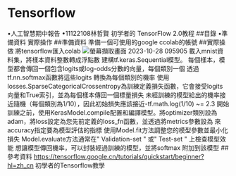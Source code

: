 # Tensorflow
•人工智慧期中報告 
•11122108林哲賢   初学者的 TensorFlow 2.0教程
##目錄
•準備資料
實際操作
##準備資料
準備一個可使用的google ccolab的帳號
##實際操做
將tensorflow匯入colab
![螢幕擷取畫面 2023-10-28 095905](https://github.com/RiceXnoodles/Tensorflow/assets/148970977/d8d32f68-bd9c-4b6a-8885-bd043dee8f6a)
載入mnist資料集，將樣本資料整數轉成浮點數
建構tf.keras.Sequential模型。
每個樣本，模型都會傳回一個包含logits或log-odds分數的向量，每個類別一個
透過tf.nn.softmax函數將這些logits 轉換為每個類別的機率
使用losses.SparseCategoricalCrossentropy為訓練定義損失函數，它會接受logits 向量和True索引，並為每個樣本傳回一個標量損失
未經訓練的模型給出的機率接近隨機（每個類別為1/10），因此初始損失應該接近-tf.math.log(1/10) ~= 2.3
開始訓練之前，使用KerasModel.compile配置和編譯模型。將optimizer類別設為adam，將loss設定為您先前定義的loss_fn函數，並透過將metrics參數設為 來accuracy指定要為模型評估的指標
使用Model.fit方法調整您的模型參數並最小化損失
Model.evaluate方法通常在" Validation-set " 或" Test-set " 上檢查模型效能
想讓模型傳回機率，可以封裝經過訓練的模型，並將softmax 附加到該模型
##參考資料
https://tensorflow.google.cn/tutorials/quickstart/beginner?hl=zh_cn 初學者的Tensorflow教學
